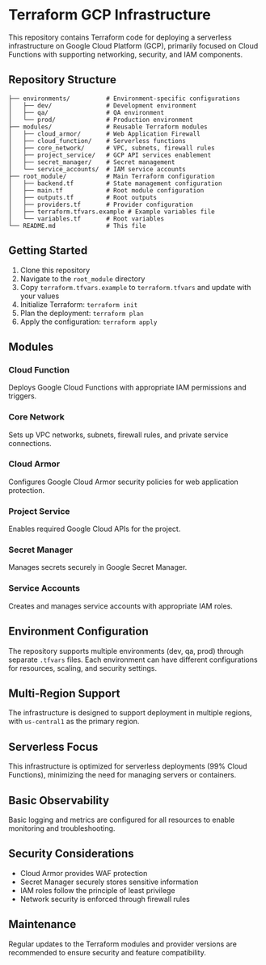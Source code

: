 # Terraform GCP Infrastructure

This repository contains Terraform code for deploying a serverless infrastructure on Google Cloud Platform (GCP), primarily focused on Cloud Functions with supporting networking, security, and IAM components.

## Repository Structure

```
├── environments/          # Environment-specific configurations
│   ├── dev/               # Development environment
│   ├── qa/                # QA environment
│   └── prod/              # Production environment
├── modules/               # Reusable Terraform modules
│   ├── cloud_armor/       # Web Application Firewall
│   ├── cloud_function/    # Serverless functions
│   ├── core_network/      # VPC, subnets, firewall rules
│   ├── project_service/   # GCP API services enablement
│   ├── secret_manager/    # Secret management
│   └── service_accounts/  # IAM service accounts
├── root_module/           # Main Terraform configuration
│   ├── backend.tf         # State management configuration
│   ├── main.tf            # Root module configuration
│   ├── outputs.tf         # Root outputs
│   ├── providers.tf       # Provider configuration
│   ├── terraform.tfvars.example # Example variables file
│   └── variables.tf       # Root variables
└── README.md              # This file
```

## Getting Started

1. Clone this repository
2. Navigate to the `root_module` directory
3. Copy `terraform.tfvars.example` to `terraform.tfvars` and update with your values
4. Initialize Terraform: `terraform init`
5. Plan the deployment: `terraform plan`
6. Apply the configuration: `terraform apply`

## Modules

### Cloud Function

Deploys Google Cloud Functions with appropriate IAM permissions and triggers.

### Core Network

Sets up VPC networks, subnets, firewall rules, and private service connections.

### Cloud Armor

Configures Google Cloud Armor security policies for web application protection.

### Project Service

Enables required Google Cloud APIs for the project.

### Secret Manager

Manages secrets securely in Google Secret Manager.

### Service Accounts

Creates and manages service accounts with appropriate IAM roles.

## Environment Configuration

The repository supports multiple environments (dev, qa, prod) through separate `.tfvars` files. Each environment can have different configurations for resources, scaling, and security settings.

## Multi-Region Support

The infrastructure is designed to support deployment in multiple regions, with `us-central1` as the primary region.

## Serverless Focus

This infrastructure is optimized for serverless deployments (99% Cloud Functions), minimizing the need for managing servers or containers.

## Basic Observability

Basic logging and metrics are configured for all resources to enable monitoring and troubleshooting.

## Security Considerations

- Cloud Armor provides WAF protection
- Secret Manager securely stores sensitive information
- IAM roles follow the principle of least privilege
- Network security is enforced through firewall rules

## Maintenance

Regular updates to the Terraform modules and provider versions are recommended to ensure security and feature compatibility.
